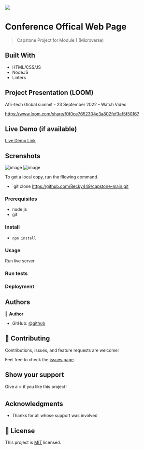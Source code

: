 ![](https://img.shields.io/badge/Microverse-blueviolet)

# Conference Offical Web Page

> Capstone Project for Module 1 (Microverse)


## Built With

- HTML/CSS/JS 
- NodeJS 
- Linters 
## Project Presentation (LOOM)
Afri-tech Global summit - 23 September 2022 - Watch Video

https://www.loom.com/share/f0f0ce7652304e3a802fef3af5f50167

## Live Demo (if available)

[Live Demo Link](https://becky449.github.io/capstone-main/)


## Screnshots
![image](https://user-images.githubusercontent.com/82038825/192002325-5da96f06-ffc4-4b1d-a7db-c63bf974f567.png)
![image](https://user-images.githubusercontent.com/82038825/192002522-636a01e3-7b43-406f-8e3e-c7e6feb1058d.png)


To get a local copy, run the fllowing command.

- `git clone https://github.com/Becky449/capstone-main.git

### Prerequisites

- node.js
- git

### Install

- `npm install `

### Usage

Run live server


### Run tests

### Deployment



## Authors

👤 **Author**

- GitHub: [@github](https://github.com/becky449)

## 🤝 Contributing

Contributions, issues, and feature requests are welcome!

Feel free to check the [issues page](../../issues/).

## Show your support

Give a ⭐️ if you like this project!

## Acknowledgments

- Thanks for all whose support was involved

## 📝 License

This project is [MIT](./LICENSE) licensed.

